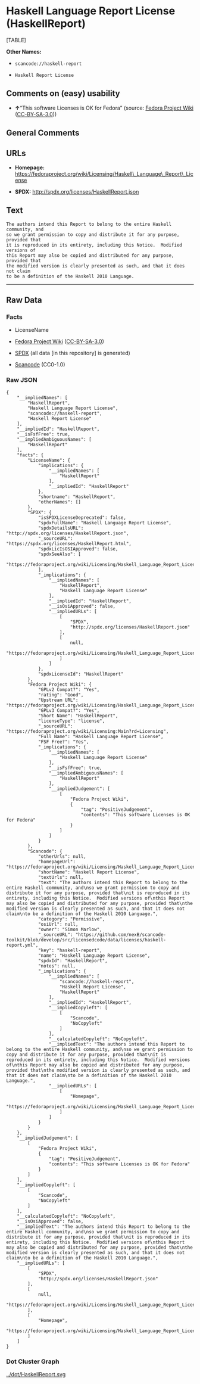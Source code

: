 # Haskell Language Report License (HaskellReport)

[TABLE]

**Other Names:**

-   `scancode://haskell-report`

-   `Haskell Report License`

## Comments on (easy) usability

-   **↑**“This software Licenses is OK for Fedora” (source: [Fedora
    Project
    Wiki](https://fedoraproject.org/wiki/Licensing:Main?rd=Licensing "Fedora Project Wiki")
    ([CC-BY-SA-3.0](https://creativecommons.org/licenses/by-sa/3.0/legalcode "CC-BY-SA-3.0")))

## General Comments

## URLs

-   **Homepage:**
    https://fedoraproject.org/wiki/Licensing/Haskell\_Language\_Report\_License

-   **SPDX:** http://spdx.org/licenses/HaskellReport.json

## Text

    The authors intend this Report to belong to the entire Haskell community, and
    so we grant permission to copy and distribute it for any purpose, provided that
    it is reproduced in its entirety, including this Notice.  Modified versions of
    this Report may also be copied and distributed for any purpose, provided that
    the modified version is clearly presented as such, and that it does not claim
    to be a definition of the Haskell 2010 Language.

------------------------------------------------------------------------

## Raw Data

### Facts

-   LicenseName

-   [Fedora Project
    Wiki](https://fedoraproject.org/wiki/Licensing:Main?rd=Licensing "Fedora Project Wiki")
    ([CC-BY-SA-3.0](https://creativecommons.org/licenses/by-sa/3.0/legalcode "CC-BY-SA-3.0"))

-   [SPDX](https://spdx.org/licenses/HaskellReport.html "SPDX") (all
    data \[in this repository\] is generated)

-   [Scancode](https://github.com/nexB/scancode-toolkit/blob/develop/src/licensedcode/data/licenses/haskell-report.yml "Scancode")
    (CC0-1.0)

### Raw JSON

    {
        "__impliedNames": [
            "HaskellReport",
            "Haskell Language Report License",
            "scancode://haskell-report",
            "Haskell Report License"
        ],
        "__impliedId": "HaskellReport",
        "__isFsfFree": true,
        "__impliedAmbiguousNames": [
            "HaskellReport"
        ],
        "facts": {
            "LicenseName": {
                "implications": {
                    "__impliedNames": [
                        "HaskellReport"
                    ],
                    "__impliedId": "HaskellReport"
                },
                "shortname": "HaskellReport",
                "otherNames": []
            },
            "SPDX": {
                "isSPDXLicenseDeprecated": false,
                "spdxFullName": "Haskell Language Report License",
                "spdxDetailsURL": "http://spdx.org/licenses/HaskellReport.json",
                "_sourceURL": "https://spdx.org/licenses/HaskellReport.html",
                "spdxLicIsOSIApproved": false,
                "spdxSeeAlso": [
                    "https://fedoraproject.org/wiki/Licensing/Haskell_Language_Report_License"
                ],
                "_implications": {
                    "__impliedNames": [
                        "HaskellReport",
                        "Haskell Language Report License"
                    ],
                    "__impliedId": "HaskellReport",
                    "__isOsiApproved": false,
                    "__impliedURLs": [
                        [
                            "SPDX",
                            "http://spdx.org/licenses/HaskellReport.json"
                        ],
                        [
                            null,
                            "https://fedoraproject.org/wiki/Licensing/Haskell_Language_Report_License"
                        ]
                    ]
                },
                "spdxLicenseId": "HaskellReport"
            },
            "Fedora Project Wiki": {
                "GPLv2 Compat?": "Yes",
                "rating": "Good",
                "Upstream URL": "https://fedoraproject.org/wiki/Licensing/Haskell_Language_Report_License",
                "GPLv3 Compat?": "Yes",
                "Short Name": "HaskellReport",
                "licenseType": "license",
                "_sourceURL": "https://fedoraproject.org/wiki/Licensing:Main?rd=Licensing",
                "Full Name": "Haskell Language Report License",
                "FSF Free?": "Yes",
                "_implications": {
                    "__impliedNames": [
                        "Haskell Language Report License"
                    ],
                    "__isFsfFree": true,
                    "__impliedAmbiguousNames": [
                        "HaskellReport"
                    ],
                    "__impliedJudgement": [
                        [
                            "Fedora Project Wiki",
                            {
                                "tag": "PositiveJudgement",
                                "contents": "This software Licenses is OK for Fedora"
                            }
                        ]
                    ]
                }
            },
            "Scancode": {
                "otherUrls": null,
                "homepageUrl": "https://fedoraproject.org/wiki/Licensing/Haskell_Language_Report_License",
                "shortName": "Haskell Report License",
                "textUrls": null,
                "text": "The authors intend this Report to belong to the entire Haskell community, and\nso we grant permission to copy and distribute it for any purpose, provided that\nit is reproduced in its entirety, including this Notice.  Modified versions of\nthis Report may also be copied and distributed for any purpose, provided that\nthe modified version is clearly presented as such, and that it does not claim\nto be a definition of the Haskell 2010 Language.",
                "category": "Permissive",
                "osiUrl": null,
                "owner": "Simon Marlow",
                "_sourceURL": "https://github.com/nexB/scancode-toolkit/blob/develop/src/licensedcode/data/licenses/haskell-report.yml",
                "key": "haskell-report",
                "name": "Haskell Language Report License",
                "spdxId": "HaskellReport",
                "notes": null,
                "_implications": {
                    "__impliedNames": [
                        "scancode://haskell-report",
                        "Haskell Report License",
                        "HaskellReport"
                    ],
                    "__impliedId": "HaskellReport",
                    "__impliedCopyleft": [
                        [
                            "Scancode",
                            "NoCopyleft"
                        ]
                    ],
                    "__calculatedCopyleft": "NoCopyleft",
                    "__impliedText": "The authors intend this Report to belong to the entire Haskell community, and\nso we grant permission to copy and distribute it for any purpose, provided that\nit is reproduced in its entirety, including this Notice.  Modified versions of\nthis Report may also be copied and distributed for any purpose, provided that\nthe modified version is clearly presented as such, and that it does not claim\nto be a definition of the Haskell 2010 Language.",
                    "__impliedURLs": [
                        [
                            "Homepage",
                            "https://fedoraproject.org/wiki/Licensing/Haskell_Language_Report_License"
                        ]
                    ]
                }
            }
        },
        "__impliedJudgement": [
            [
                "Fedora Project Wiki",
                {
                    "tag": "PositiveJudgement",
                    "contents": "This software Licenses is OK for Fedora"
                }
            ]
        ],
        "__impliedCopyleft": [
            [
                "Scancode",
                "NoCopyleft"
            ]
        ],
        "__calculatedCopyleft": "NoCopyleft",
        "__isOsiApproved": false,
        "__impliedText": "The authors intend this Report to belong to the entire Haskell community, and\nso we grant permission to copy and distribute it for any purpose, provided that\nit is reproduced in its entirety, including this Notice.  Modified versions of\nthis Report may also be copied and distributed for any purpose, provided that\nthe modified version is clearly presented as such, and that it does not claim\nto be a definition of the Haskell 2010 Language.",
        "__impliedURLs": [
            [
                "SPDX",
                "http://spdx.org/licenses/HaskellReport.json"
            ],
            [
                null,
                "https://fedoraproject.org/wiki/Licensing/Haskell_Language_Report_License"
            ],
            [
                "Homepage",
                "https://fedoraproject.org/wiki/Licensing/Haskell_Language_Report_License"
            ]
        ]
    }

### Dot Cluster Graph

[../dot/HaskellReport.svg](../dot/HaskellReport.svg "../dot/HaskellReport.svg")
